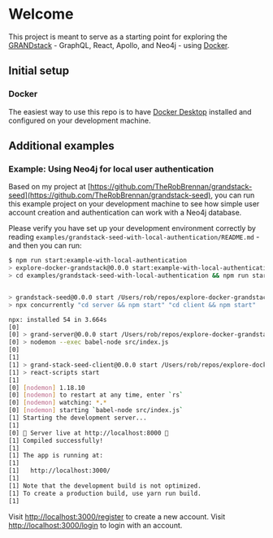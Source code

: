 # Welcome

This project is meant to serve as a starting point for exploring the [GRANDstack](https://grandstack.io/docs/getting-started-neo4j-graphql.html) - GraphQL, React, Apollo, and Neo4j - using [Docker](https://www.docker.com).

## Initial setup

### Docker

The easiest way to use this repo is to have [Docker Desktop](https://www.docker.com/products/docker-desktop) installed and configured on your development machine.

## Additional examples

### Example: Using Neo4j for local user authentication

Based on my project at [https://github.com/TheRobBrennan/grandstack-seed](https://github.com/TheRobBrennan/grandstack-seed), you can run this example project on your development machine to see how simple user account creation and authentication can work with a Neo4j database.

Please verify you have set up your development environment correctly by reading `examples/grandstack-seed-with-local-authentication/README.md` - and then you can run:

```sh
$ npm run start:example-with-local-authentication
> explore-docker-grandstack@0.0.0 start:example-with-local-authentication /Users/rob/repos/explore-docker-grandstack
> cd examples/grandstack-seed-with-local-authentication && npm run start


> grandstack-seed@0.0.0 start /Users/rob/repos/explore-docker-grandstack/examples/grandstack-seed-with-local-authentication
> npx concurrently "cd server && npm start" "cd client && npm start"

npx: installed 54 in 3.664s
[0] 
[0] > grand-server@0.0.0 start /Users/rob/repos/explore-docker-grandstack/examples/grandstack-seed-with-local-authentication/server
[0] > nodemon --exec babel-node src/index.js
[0] 
[1] 
[1] > grand-stack-seed-client@0.0.0 start /Users/rob/repos/explore-docker-grandstack/examples/grandstack-seed-with-local-authentication/client
[1] > react-scripts start
[1] 
[0] [nodemon] 1.18.10
[0] [nodemon] to restart at any time, enter `rs`
[0] [nodemon] watching: *.*
[0] [nodemon] starting `babel-node src/index.js`
[1] Starting the development server...
[1] 
[0] 🚀 Server live at http://localhost:8000 🚀
[1] Compiled successfully!
[1] 
[1] The app is running at:
[1] 
[1]   http://localhost:3000/
[1] 
[1] Note that the development build is not optimized.
[1] To create a production build, use yarn run build.
[1] 
```

Visit [http://localhost:3000/register](http://localhost:3000/register) to create a new account.
Visit [http://localhost:3000/login](http://localhost:3000/login) to login with an account.
